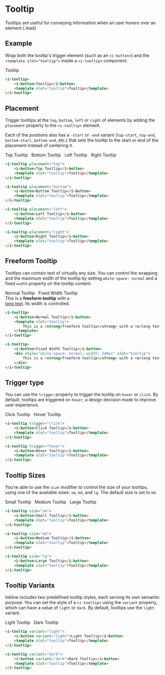 # Tooltip
Tooltips are useful for conveying information when an user hovers over an element.{.lead}

## Example
Wrap both the tooltip's trigger element (such as an `<i-button>`) and the `<template slot="tooltip">` inside a `<i-tooltip>` component.


<i-tooltip>
    <i-button>Tooltip</i-button>
    <template slot="tooltip">Tooltip</template>
</i-tooltip>


~~~html
<i-tooltip>
    <i-button>Tooltip</i-button>
    <template slot="tooltip">Tooltip</template>
</i-tooltip>
~~~

## Placement
Trigger tooltips at the `top`, `bottom`, `left` or `right` of elements by adding the `placement` property to the `<i-tooltip>` element. 

Each of the positions also has a `-start` or `-end` variant (`top-start`, `top-end`, `bottom-start`, `bottom-end`, etc.) that sets the tooltip to the start or end of the placement instead of centering it. 

<div>
<i-tooltip placement="top">
    <i-button>Top Tooltip</i-button>
    <template slot="tooltip">Tooltip</template>
</i-tooltip>&nbsp;

<i-tooltip placement="bottom">
    <i-button>Bottom Tooltip</i-button>
    <template slot="tooltip">Tooltip</template>
</i-tooltip>&nbsp;

<i-tooltip placement="left">
    <i-button>Left Tooltip</i-button>
    <template slot="tooltip">Tooltip</template>
</i-tooltip>&nbsp;

<i-tooltip placement="right">
    <i-button>Right Tooltip</i-button>
    <template slot="tooltip">Tooltip</template>
</i-tooltip>
</div>

~~~html
<i-tooltip placement="top">
    <i-button>Top Tooltip</i-button>
    <template slot="tooltip">Tooltip</template>
</i-tooltip>

<i-tooltip placement="bottom">
    <i-button>Bottom Tooltip</i-button>
    <template slot="tooltip">Tooltip</template>
</i-tooltip>

<i-tooltip placement="left">
    <i-button>Left Tooltip</i-button>
    <template slot="tooltip">Tooltip</template>
</i-tooltip>

<i-tooltip placement="right">
    <i-button>Right Tooltip</i-button>
    <template slot="tooltip">Tooltip</template>
</i-tooltip>
~~~

## Freeform Tooltip
Tooltips can contain text of virtually any size. You can control the wrapping and the maximum width of the tooltip by setting `white-space: normal` and a fixed `width` property on the tooltip content.

<div>
<i-tooltip>
    <i-button>Normal Tooltip</i-button>
    <template slot="tooltip">
        This is a <strong>freeform tooltip</strong> with a <u>long text</u>. Its width is not controlled.
    </template>
</i-tooltip>&nbsp;

<i-tooltip>
    <i-button>Fixed Width Tooltip</i-button>
    <div style="white-space: normal; width: 240px" slot="tooltip">
        This is a <strong>freeform tooltip</strong> with a <u>long text</u>. Its width is controlled.
    </div>
</i-tooltip>
</div>

~~~html
<i-tooltip>
    <i-button>Normal Tooltip</i-button>
    <template slot="tooltip">
        This is a <strong>freeform tooltip</strong> with a <u>long text</u>. Its width is not controlled.
    </template>
</i-tooltip>

<i-tooltip>
    <i-button>Fixed Width Tooltip</i-button>
    <div style="white-space: normal; width: 240px" slot="tooltip">
        This is a <strong>freeform tooltip</strong> with a <u>long text</u>. Its width is controlled.
    </div>
</i-tooltip>
~~~

## Trigger type
You can use the `trigger` property to trigger the tooltip on `hover` or `click`. By default, tooltips are triggered on `hover`, a design decision made to improve user experience.

<i-tooltip trigger="click">
    <i-button>Click Tooltip</i-button>
    <template slot="tooltip">Tooltip</template>
</i-tooltip>&nbsp;

<i-tooltip trigger="hover">
    <i-button>Hover Tooltip</i-button>
    <template slot="tooltip">Tooltip</template>
</i-tooltip>&nbsp;

~~~html
<i-tooltip trigger="click">
    <i-button>Click Tooltip</i-button>
    <template slot="tooltip">Tooltip</template>
</i-tooltip>

<i-tooltip trigger="hover">
    <i-button>Hover Tooltip</i-button>
    <template slot="tooltip">Tooltip</template>
</i-tooltip>
~~~

## Tooltip Sizes
You're able to use the `size` modifier to control the size of your tooltips, using one of the available sizes: `sm`, `md`, and `lg`. 
The default size is set to `md`.

<div>
<i-tooltip size="sm">
    <i-button>Small Tooltip</i-button>
    <template slot="tooltip">Tooltip</template>
</i-tooltip>&nbsp;

<i-tooltip size="md">
    <i-button>Medium Tooltip</i-button>
    <template slot="tooltip">Tooltip</template>
</i-tooltip>&nbsp;

<i-tooltip size="lg">
    <i-button>Large Tooltip</i-button>
    <template slot="tooltip">Tooltip</template>
</i-tooltip>
</div>

~~~html
<i-tooltip size="sm">
    <i-button>Small Tooltip</i-button>
    <template slot="tooltip">Tooltip</template>
</i-tooltip>

<i-tooltip size="md">
    <i-button>Medium Tooltip</i-button>
    <template slot="tooltip">Tooltip</template>
</i-tooltip>

<i-tooltip size="lg">
    <i-button>Large Tooltip</i-button>
    <template slot="tooltip">Tooltip</template>
</i-tooltip>
~~~


## Tooltip Variants
Inkline includes two predefined tooltip styles, each serving its own semantic purpose. You can set the style of a `<i-tooltip>` using the `variant` property, which can have a value of `light` or `dark`. By default, tooltips use the `light` variant.

<div>
<i-tooltip variant="light">
    <i-button variant="light">Light Tooltip</i-button>
    <template slot="tooltip">Tooltip</template>
</i-tooltip>&nbsp;

<i-tooltip variant="dark">
    <i-button variant="dark">Dark Tooltip</i-button>
    <template slot="tooltip">Tooltip</template>
</i-tooltip>
</div>

~~~html
<i-tooltip variant="light">
    <i-button variant="light">Light Tooltip</i-button>
    <template slot="tooltip">Tooltip</template>
</i-tooltip>

<i-tooltip variant="dark">
    <i-button variant="dark">Dark Tooltip</i-button>
    <template slot="tooltip">Tooltip</template>
</i-tooltip>
~~~